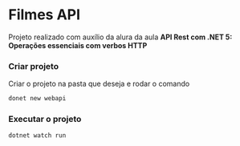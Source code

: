 # Filmes API
Projeto realizado com auxílio da alura da aula **API Rest com .NET 5: Operações essenciais com verbos HTTP**

### Criar projeto
Criar o projeto na pasta que deseja e rodar o comando
```bash
donet new webapi
```

### Executar o projeto
```bash
dotnet watch run
```
